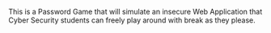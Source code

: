 This is a Password Game that will simulate an insecure Web Application that Cyber Security students can freely play around with break as they please.
